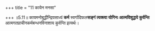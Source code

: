+++
title = "11 कायेन मनसा"

+++
॥5.11॥ कायमनोबुद्धीन्द्रियसाध्यं **कर्म** स्वर्गादिफल**सङ्गं त्यक्त्वा
योगिनः आत्मविशुद्धये कुर्वन्ति** आत्मगतप्राचीनकर्मबन्धनविनाशाय कुर्वन्ति
इत्यर्थः।
